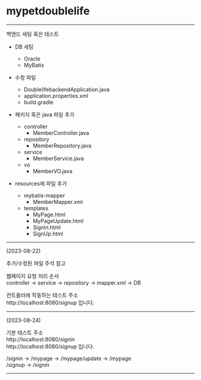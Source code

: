 # mypetdoublelife

---

백엔드 세팅 혹은 테스트

- DB 세팅
    - Oracle
    - MyBatis


- 수정 파일
  - DoublelifebackendApplication.java
  - application.properties.xml
  - build.gradle


- 패키지 혹은 java 파일 추가
  - controller
    - MemberController.java
  - repository
    - MemberRepository.java
  - service
    - MemberService.java
  - vo
    - MemberVO.java


- resources에 파일 추가
  - mybatis-mapper
    - MemberMapper.xml
  - templates
    - MyPage.html
    - MyPageUpdate.html
    - SignIn.html
    - SignUp.html
---
(2023-08-22) 

추가/수정된 파일 주석 참고

웹페이지 요청 처리 순서 \
controller -> service -> repository -> mapper.xml -> DB

컨트롤러에 작동하는 테스트 주소 \
http://localhost:8080/signup 입니다.

---

(2023-08-24)

기본 테스트 주소 \
http://localhost:8080/signin \
http://localhost:8080/signup 입니다.

/signin -> /mypage -> /mypage/update -> /mypage \
/signup -> /signin

---


